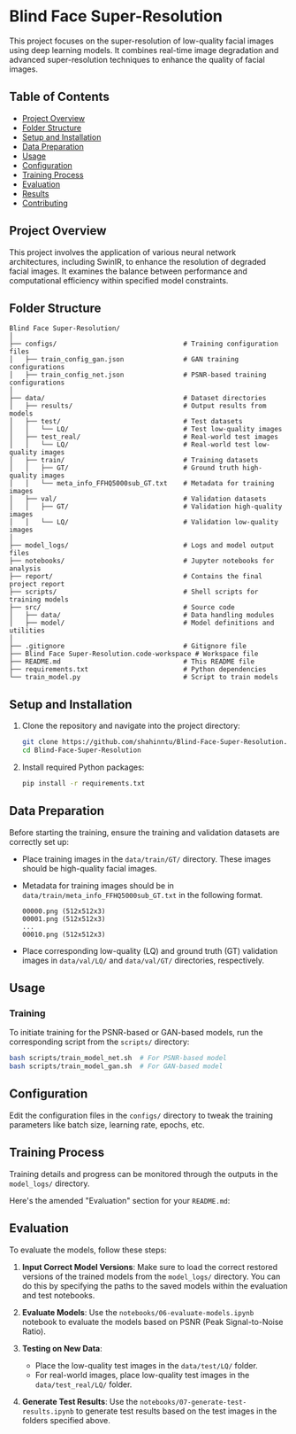 # Blind Face Super-Resolution

This project focuses on the super-resolution of low-quality facial images using deep learning models. It combines real-time image degradation and advanced super-resolution techniques to enhance the quality of facial images.

## Table of Contents
- [Project Overview](#project-overview)
- [Folder Structure](#folder-structure)
- [Setup and Installation](#setup-and-installation)
- [Data Preparation](#data-preparation)
- [Usage](#usage)
- [Configuration](#configuration)
- [Training Process](#training-process)
- [Evaluation](#evaluation)
- [Results](#results)
- [Contributing](#contributing)

## Project Overview

This project involves the application of various neural network architectures, including SwinIR, to enhance the resolution of degraded facial images. It examines the balance between performance and computational efficiency within specified model constraints.

## Folder Structure

```
Blind Face Super-Resolution/
│
├── configs/                                # Training configuration files
│   ├── train_config_gan.json               # GAN training configurations
│   ├── train_config_net.json               # PSNR-based training configurations
│
├── data/                                   # Dataset directories
│   ├── results/                            # Output results from models
│   ├── test/                               # Test datasets
│   │   └── LQ/                             # Test low-quality images
│   ├── test_real/                          # Real-world test images
│   │   └── LQ/                             # Real-world test low-quality images
│   ├── train/                              # Training datasets
│   │   ├── GT/                             # Ground truth high-quality images
│   │   └── meta_info_FFHQ5000sub_GT.txt    # Metadata for training images
│   ├── val/                                # Validation datasets
│   │   ├── GT/                             # Validation high-quality images
│   │   └── LQ/                             # Validation low-quality images
│
├── model_logs/                             # Logs and model output files
├── notebooks/                              # Jupyter notebooks for analysis
├── report/                                 # Contains the final project report
├── scripts/                                # Shell scripts for training models
├── src/                                    # Source code
│   ├── data/                               # Data handling modules
│   ├── model/                              # Model definitions and utilities
│
├── .gitignore                              # Gitignore file
├── Blind Face Super-Resolution.code-workspace # Workspace file
├── README.md                               # This README file
├── requirements.txt                        # Python dependencies
└── train_model.py                          # Script to train models
```

## Setup and Installation

1. Clone the repository and navigate into the project directory:

   ```bash
   git clone https://github.com/shahinntu/Blind-Face-Super-Resolution.git
   cd Blind-Face-Super-Resolution
   ```
2. Install required Python packages:

   ```bash
   pip install -r requirements.txt
   ```

## Data Preparation

Before starting the training, ensure the training and validation datasets are correctly set up:
- Place training images in the `data/train/GT/` directory. These images should be high-quality facial images.
- Metadata for training images should be in `data/train/meta_info_FFHQ5000sub_GT.txt` in the following format.

  ```
  00000.png (512x512x3)
  00001.png (512x512x3)
  ...
  00010.png (512x512x3)
  ```
- Place corresponding low-quality (LQ) and ground truth (GT) validation images in `data/val/LQ/` and `data/val/GT/` directories, respectively.

## Usage

### Training

To initiate training for the PSNR-based or GAN-based models, run the corresponding script from the `scripts/` directory:
```bash
bash scripts/train_model_net.sh  # For PSNR-based model
bash scripts/train_model_gan.sh  # For GAN-based model
```

## Configuration

Edit the configuration files in the `configs/` directory to tweak the training parameters like batch size, learning rate, epochs, etc.

## Training Process

Training details and progress can be monitored through the outputs in the `model_logs/` directory.

Here's the amended "Evaluation" section for your `README.md`:

## Evaluation

To evaluate the models, follow these steps:

1. **Input Correct Model Versions**: Make sure to load the correct restored versions of the trained models from the `model_logs/` directory. You can do this by specifying the paths to the saved models within the evaluation and test notebooks.

2. **Evaluate Models**: Use the `notebooks/06-evaluate-models.ipynb` notebook to evaluate the models based on PSNR (Peak Signal-to-Noise Ratio).

3. **Testing on New Data**:
   - Place the low-quality test images in the `data/test/LQ/` folder.
   - For real-world images, place low-quality test images in the `data/test_real/LQ/` folder.
   
4. **Generate Test Results**: Use the `notebooks/07-generate-test-results.ipynb` to generate test results based on the test images in the folders specified above.
